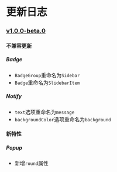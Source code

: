 # 更新日志

### [v1.0.0-beta.0](https://github.com/youzan/vant-weapp/tree/v1.0.0-beta.0)

#### 不兼容更新

##### Badge

- `BadgeGroup`重命名为`Sidebar`
- `Badge`重命名为`SlidebarItem`

##### Notify

- `text`选项重命名为`message`
- `backgroundColor`选项重命名为`background`

#### 新特性

##### Popup

- 新增`round`属性
